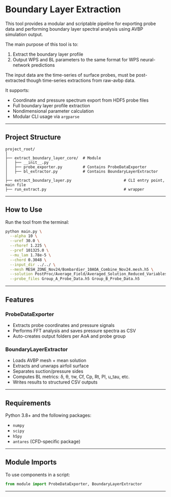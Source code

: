 # Boundary Layer Extraction

This tool provides a modular and scriptable pipeline for exporting probe data and performing boundary layer spectral analysis using AVBP simulation output.

The main purpose of this tool is to: 
1. Extract the boundary layer profile 
2. Output WPS and BL parameters to the same format for WPS neural-network predictions

The input data are the time-series of surface probes, must be post-extracted though time-series extractions from raw-avbp data. 


It supports:
- Coordinate and pressure spectrum export from HDF5 probe files
- Full boundary layer profile extraction
- Nondimensional parameter calculation
- Modular CLI usage via `argparse`

---

## Project Structure

```
project_root/
│
├── extract_boundary_layer_core/  # Module 
│   ├── __init__.py
│   ├── probe_exporter.py         # Contains ProbeDataExporter
│   ├── bl_extractor.py           # Contains BoundaryLayerExtractor
│
├── extract_boundary_layer.py                       # CLI entry point, main file
├── run_extract.py                                  # wrapper
```

---

## How to Use

Run the tool from the terminal:

```bash
python main.py \
  --alpha 10 \
  --uref 30.0 \
  --rhoref 1.225 \
  --pref 101325.0 \
  --mu_lam 1.78e-5 \
  --chord 0.3048 \
  --input_dir ../../ \
  --mesh MESH_ZONE_Nov24/Bombardier_10AOA_Combine_Nov24.mesh.h5 \
  --solution PostProc/Average_Field/Averaged_Solution_Reduced_Variables.h5 \
  --probe_files Group_A_Probe_Data.h5 Group_B_Probe_Data.h5
```

---

## Features

### ProbeDataExporter
- Extracts probe coordinates and pressure signals
- Performs FFT analysis and saves pressure spectra as CSV
- Auto-creates output folders per AoA and probe group

### BoundaryLayerExtractor
- Loads AVBP mesh + mean solution
- Extracts and unwraps airfoil surface
- Separates suction/pressure sides
- Computes BL metrics: δ, θ, τw, Cf, Cp, Rt, PI, u_tau, etc.
- Writes results to structured CSV outputs

---

## Requirements

Python 3.8+ and the following packages:

- `numpy`
- `scipy`
- `h5py`
- `antares` (CFD-specific package)

---

## Module Imports

To use components in a script:

```python
from module import ProbeDataExporter, BoundaryLayerExtractor
```

---